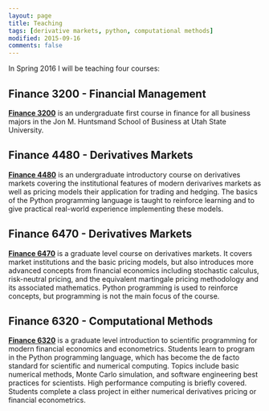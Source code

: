```yaml
---
layout: page
title: Teaching
tags: [derivative markets, python, computational methods]
modified: 2015-09-16
comments: false 
---
```


In Spring 2016 I will be teaching four courses:

## Finance 3200 - Financial Management

**[Finance 3200](/teaching/FIN3200)** is an undergraduate first course in finance for all business majors in the Jon M. Huntsmand School of Business at Utah
State University. 

## Finance 4480 - Derivatives Markets

**[Finance 4480](/teaching/FIN4480)** is an undergraduate introductory course on derivatives markets covering the institutional features of
modern derivarives markets as well as pricing models their application for trading and hedging. The basics of the Python
programming language is taught to reinforce learning and to give practical real-world experience implementing these
models. 

## Finance 6470 - Derivatives Markets

**[Finance 6470](/teaching/FIN6470)** is a graduate level course on derivatives markets. It covers market institutions and the basic pricing models, but also introduces more advanced concepts from financial economics including stochastic calculus, risk-neutral pricing, and the equivalent martingale pricing methodology and its associated mathematics. Python programming is used to reinforce concepts, but programming is not the main focus of the course.

## Finance 6320 - Computational Methods

**[Finance 6320](/teaching/FIN6320)** is a graduate level introduction to scientific programming for modern financial economics and econometrics. Students learn to program in the Python programming language, which has become the de facto standard for scientific and numerical computing. Topics include basic numerical methods, Monte Carlo simulation, and software engineering best practices for scientists. High performance computing is  briefly covered. Students complete a class project in either numerical derivatives pricing or financial econometrics. 


